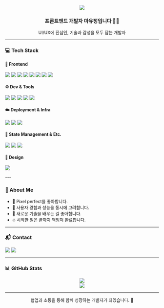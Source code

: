 <!-- 인사말 영역 -->
<div align="center">
  <img src="https://capsule-render.vercel.app/api?type=waving&color=gradient&height=180&section=header&text=Hi%20I'm%20Yujeong!&fontSize=35&fontAlignY=40&desc=Frontend%20Developer&descAlignY=65&descAlign=62" />

  <h3>프론트엔드 개발자 마유정입니다 👩‍💻</h3>
  <p>UI/UX에 진심인, 기술과 감성을 모두 담는 개발자</p>
</div>

---

<!-- 기술 스택 -->
### 💻 Tech Stack

#### 🧩 Frontend
<p>
  <img src="https://img.shields.io/badge/React-61DAFB?style=flat-square&logo=React&logoColor=white"/>
  <img src="https://img.shields.io/badge/Next.js-000000?style=flat-square&logo=Next.js&logoColor=white"/>
  <img src="https://img.shields.io/badge/TypeScript-3178C6?style=flat-square&logo=TypeScript&logoColor=white"/>
  <img src="https://img.shields.io/badge/JavaScript-F7DF1E?style=flat-square&logo=JavaScript&logoColor=black"/>
  <img src="https://img.shields.io/badge/TailwindCSS-06B6D4?style=flat-square&logo=TailwindCSS&logoColor=white"/>
  <img src="https://img.shields.io/badge/MUI-007FFF?style=flat-square&logo=mui&logoColor=white"/>
  <img src="https://img.shields.io/badge/CSS3-1572B6?style=flat-square&logo=css3&logoColor=white"/>
  <img src="https://img.shields.io/badge/HTML5-E34F26?style=flat-square&logo=html5&logoColor=white"/>
</p>

#### ⚙️ Dev & Tools
<p>
  <img src="https://img.shields.io/badge/Git-F05032?style=flat-square&logo=git&logoColor=white"/>
  <img src="https://img.shields.io/badge/GitHub-181717?style=flat-square&logo=github&logoColor=white"/>
  <img src="https://img.shields.io/badge/Vite-646CFF?style=flat-square&logo=vite&logoColor=white"/>
  <img src="https://img.shields.io/badge/ESLint-4B32C3?style=flat-square&logo=eslint&logoColor=white"/>
  <img src="https://img.shields.io/badge/Prettier-F7B93E?style=flat-square&logo=prettier&logoColor=white"/>
</p>

#### ☁️ Deployment & Infra
<p>
  <img src="https://img.shields.io/badge/Nginx-009639?style=flat-square&logo=nginx&logoColor=white"/>
  <img src="https://img.shields.io/badge/Jenkins-D24939?style=flat-square&logo=jenkins&logoColor=white"/>
  <img src="https://img.shields.io/badge/Docker-2496ED?style=flat-square&logo=docker&logoColor=white"/>
</p>

#### 🧠 State Management & Etc.
<p>
  <img src="https://img.shields.io/badge/Recoil-3578E5?style=flat-square&logo=recoil&logoColor=white"/>
  <img src="https://img.shields.io/badge/Zustand-000000?style=flat-square&logo=zustand&logoColor=white"/>
  <img src="https://img.shields.io/badge/React Query-FF4154?style=flat-square&logo=react-query&logoColor=white"/>
</p>

#### 🎨 Design
<p>
  <img src="https://img.shields.io/badge/Figma-F24E1E?style=flat-square&logo=figma&logoColor=white"/>
</p>
---

<!-- 소개 -->
### 🌱 About Me
- 🎨 Pixel perfect를 좋아합니다.
- 💬 사용자 경험과 성능을 동시에 고려합니다.
- 🧠 새로운 기술을 배우는 걸 좋아합니다.
- 🔥 시작한 일은 끝까지 책임져 완료합니다.

---

<!-- 연락처 -->
### 📬 Contact
<p>
  <a href="mailto:mauuovo@gmail.com"><img src="https://img.shields.io/badge/Gmail-EA4335?style=flat-square&logo=Gmail&logoColor=white"/></a>
  <a href="https://maux-x.tistory.com/" target="_blank"><img src="https://img.shields.io/badge/Blog-FF5722?style=flat-square&logo=Velog&logoColor=white"/></a>
</p>

---

<!-- 깃허브 통계 -->
### 📊 GitHub Stats
<div align="center">
  <img src="https://github-readme-stats.vercel.app/api?username=mauu00&show_icons=true&theme=tokyonight&hide_border=true"/>
  <br/>
  <img src="https://github-readme-streak-stats.herokuapp.com/?user=mauu00&theme=tokyonight&hide_border=true"/>
</div>

---

<!-- 끝인사 -->
<div align="center">
  <p>협업과 소통을 통해 함께 성장하는 개발자가 되겠습니다. 🌱</p>
</div>